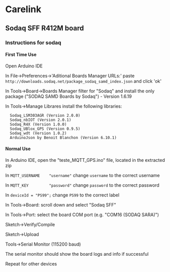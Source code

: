 # Carelink

## Sodaq SFF R412M board

### Instructions for sodaq

#### First Time Use

  Open Arduino IDE

  In File->Preferences->'Aditional Boards Manager URLs:' paste ```http://downloads.sodaq.net/package_sodaq_samd_index.json``` and click 'ok'

  In Tools->Board->Boards Manager filter for "Sodaq" and install the only package ("SODAQ SAMD Boards by Sodaq") - Version 1.6.19

  In Tools->Manage Librares install the following libraries:

      Sodaq_LSM303AGR (Version 2.0.0)
      Sodaq_nbIOT (Version 2.0.1)
      Sodaq_R4X (Version 1.0.0)
      Sodaq_UBlox_GPS (Version 0.9.5)
      Sodaq_wdt (Version 1.0.2)
      ArduinoJson by Benoit Blanchon (Version 6.10.1)

#### Normal Use

  In Arduino IDE, open the "teste_MQTT_GPS.ino" file, located in the extracted zip

  In ```MQTT_USERNAME    "username"``` change ```username``` to the correct username

  In ```MQTT_KEY         "password"``` change ```password``` to the correct password

  In ```deviceId = "PS99";``` change ```PS99``` to the correct label

  In Tools->Board: scroll down and select "Sodaq SFF"

  In Tools->Port: select the board COM port (e.g. "COM16 (SODAQ SARA)")

  Sketch->Verify/Compile

  Sketch->Upload

  Tools->Serial Monitor (115200 baud)

  The serial monitor should show the board logs and info if successful

  Repeat for other devices

